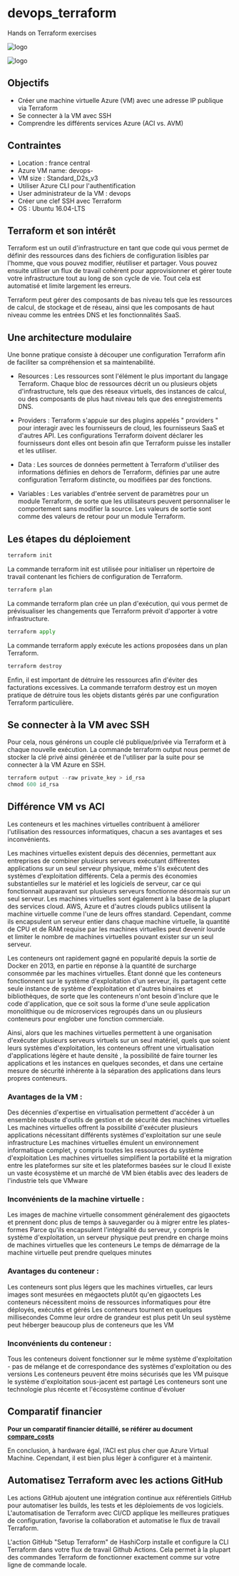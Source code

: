 # devops_terraform

Hands on Terraform exercises

![logo](https://assets.intersystems.com/e4/e5/c7728ffb4f60964a6e7d089905f0/azure-logo-large.jpg)

![logo](https://foghornconsulting.com/wp-content/uploads/2020/07/Terraform-Logo-1.png)


## Objectifs

* Créer une machine virtuelle Azure (VM) avec une adresse IP publique via Terraform
* Se connecter à la VM avec SSH
* Comprendre les différents services Azure (ACI vs. AVM) 

## Contraintes

* Location : france central
* Azure VM name: devops-<identifiant-efrei>
* VM size : Standard_D2s_v3
* Utiliser Azure CLI pour l'authentification
* User administrateur de la VM : devops
* Créer une clef SSH avec Terraform
* OS : Ubuntu 16.04-LTS

## Terraform et son intérêt

Terraform est un outil d'infrastructure en tant que code qui vous permet de définir des ressources dans des fichiers de configuration lisibles par l'homme, que vous pouvez modifier, réutiliser et partager. Vous pouvez ensuite utiliser un flux de travail cohérent pour approvisionner et gérer toute votre infrastructure tout au long de son cycle de vie. Tout cela est automatisé et limite largement les erreurs.

Terraform peut gérer des composants de bas niveau tels que les ressources de calcul, de stockage et de réseau, ainsi que les composants de haut niveau comme les entrées DNS et les fonctionnalités SaaS.

## Une architecture modulaire

Une bonne pratique consiste à découper une configuration Terraform afin de faciliter sa compréhension et sa maintenabilité. 

* Resources : Les ressources sont l'élément le plus important du langage Terraform. Chaque bloc de ressources décrit un ou plusieurs objets d'infrastructure, tels que des réseaux virtuels, des instances de calcul, ou des composants de plus haut niveau tels que des enregistrements DNS.

* Providers : Terraform s'appuie sur des plugins appelés " providers " pour interagir avec les fournisseurs de cloud, les fournisseurs SaaS et d'autres API. Les configurations Terraform doivent déclarer les fournisseurs dont elles ont besoin afin que Terraform puisse les installer et les utiliser. 

* Data : Les sources de données permettent à Terraform d'utiliser des informations définies en dehors de Terraform, définies par une autre configuration Terraform distincte, ou modifiées par des fonctions.

* Variables : Les variables d'entrée servent de paramètres pour un module Terraform, de sorte que les utilisateurs peuvent personnaliser le comportement sans modifier la source. Les valeurs de sortie sont comme des valeurs de retour pour un module Terraform.


## Les étapes du déploiement

```python
terraform init
```
La commande terraform init est utilisée pour initialiser un répertoire de travail contenant les fichiers de configuration de Terraform.

```python
terraform plan
```
La commande terraform plan crée un plan d'exécution, qui vous permet de prévisualiser les changements que Terraform prévoit d'apporter à votre infrastructure. 

```python
terraform apply
```
La commande terraform apply exécute les actions proposées dans un plan Terraform.

```python
terraform destroy
```

Enfin, il est important de détruire les ressources afin d'éviter des facturations excessives. La commande terraform destroy est un moyen pratique de détruire tous les objets distants gérés par une configuration Terraform particulière.

## Se connecter à la VM avec SSH

Pour cela, nous générons un couple clé publique/privée via Terraform et à chaque nouvelle exécution. La commande terraform output nous permet de stocker la clé privé ainsi générée et de l'utiliser par la suite pour se connecter à la VM Azure en SSH.

```python
terraform output --raw private_key > id_rsa
chmod 600 id_rsa
```


## Différence VM vs ACI

Les conteneurs et les machines virtuelles contribuent à améliorer l'utilisation des ressources informatiques, chacun a ses avantages et ses inconvénients. 

Les machines virtuelles existent depuis des décennies, permettant aux entreprises de combiner plusieurs serveurs exécutant différentes applications sur un seul serveur physique, même s'ils exécutent des systèmes d'exploitation différents. Cela a permis des économies substantielles sur le matériel et les logiciels de serveur, car ce qui fonctionnait auparavant sur plusieurs serveurs fonctionne désormais sur un seul serveur. Les machines virtuelles sont également à la base de la plupart des services cloud. AWS, Azure et d'autres clouds publics utilisent la machine virtuelle comme l'une de leurs offres standard. Cependant, comme ils encapsulent un serveur entier dans chaque machine virtuelle, la quantité de CPU et de RAM requise par les machines virtuelles peut devenir lourde et limiter le nombre de machines virtuelles pouvant exister sur un seul serveur.

Les conteneurs ont rapidement gagné en popularité depuis la sortie de Docker en 2013, en partie en réponse à la quantité de surcharge consommée par les machines virtuelles. Étant donné que les conteneurs fonctionnent sur le système d'exploitation d'un serveur, ils partagent cette seule instance de système d'exploitation et d'autres binaires et bibliothèques, de sorte que les conteneurs n'ont besoin d'inclure que le code d'application, que ce soit sous la forme d'une seule application monolithique ou de microservices regroupés dans un ou plusieurs conteneurs pour englober une fonction commerciale.

Ainsi, alors que les machines virtuelles permettent à une organisation d'exécuter plusieurs serveurs virtuels sur un seul matériel, quels que soient leurs systèmes d'exploitation, les conteneurs offrent une virtualisation d'applications légère et haute densité , la possibilité de faire tourner les applications et les instances en quelques secondes, et dans une certaine mesure de sécurité inhérente à la séparation des applications dans leurs propres conteneurs.

### Avantages de la VM :

Des décennies d'expertise en virtualisation permettent d'accéder à un ensemble robuste d'outils de gestion et de sécurité des machines virtuelles
Les machines virtuelles offrent la possibilité d'exécuter plusieurs applications nécessitant différents systèmes d'exploitation sur une seule infrastructure
Les machines virtuelles émulent un environnement informatique complet, y compris toutes les ressources du système d'exploitation
Les machines virtuelles simplifient la portabilité et la migration entre les plateformes sur site et les plateformes basées sur le cloud
Il existe un vaste écosystème et un marché de VM bien établis avec des leaders de l'industrie tels que VMware

### Inconvénients de la machine virtuelle :

Les images de machine virtuelle consomment généralement des gigaoctets et prennent donc plus de temps à sauvegarder ou à migrer entre les plates-formes
Parce qu'ils encapsulent l'intégralité du serveur, y compris le système d'exploitation, un serveur physique peut prendre en charge moins de machines virtuelles que les conteneurs
Le temps de démarrage de la machine virtuelle peut prendre quelques minutes

### Avantages du conteneur :

Les conteneurs sont plus légers que les machines virtuelles, car leurs images sont mesurées en mégaoctets plutôt qu'en gigaoctets
Les conteneurs nécessitent moins de ressources informatiques pour être déployés, exécutés et gérés
Les conteneurs tournent en quelques millisecondes
Comme leur ordre de grandeur est plus petit
Un seul système peut héberger beaucoup plus de conteneurs que les VM
 
### Inconvénients du conteneur :

Tous les conteneurs doivent fonctionner sur le même système d'exploitation - pas de mélange et de correspondance des systèmes d'exploitation ou des versions
Les conteneurs peuvent être moins sécurisés que les VM puisque le système d'exploitation sous-jacent est partagé
Les conteneurs sont une technologie plus récente et l'écosystème continue d'évoluer


## Comparatif financier

 <b> Pour un comparatif financier détaillé, se référer au document [compare_costs](compare_costs.pdf) </b>

En conclusion, à hardware égal, l’ACI est plus cher que Azure Virtual Machine. Cependant, il est bien plus léger à configurer et à maintenir.


## Automatisez Terraform avec les actions GitHub

Les actions GitHub ajoutent une intégration continue aux référentiels GitHub pour automatiser les builds, les tests et les déploiements de vos logiciels. L'automatisation de Terraform avec CI/CD applique les meilleures pratiques de configuration, favorise la collaboration et automatise le flux de travail Terraform.

L'action GitHub "Setup Terraform" de HashiCorp installe et configure la CLI Terraform dans votre flux de travail Github Actions. Cela permet à la plupart des commandes Terraform de fonctionner exactement comme sur votre ligne de commande locale.



 
